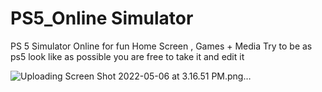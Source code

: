 # PS5_Online Simulator 
PS 5 Simulator Online for fun Home Screen , Games + Media Try to be as ps5 look like as possible 
you are free to take it and edit it 

![Uploading Screen Shot 2022-05-06 at 3.16.51 PM.png…]()

